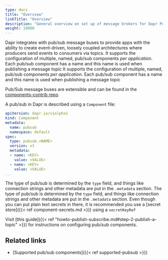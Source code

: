 ```yaml
---
type: docs
title: "Overview"
linkTitle: "Overview"
description: "General overview on set up of message brokers for Dapr Pub/Sub"
weight: 10000
---
```


Dapr integrates with pub/sub message buses to provide apps with the ability to create event-driven, loosely coupled architectures where producers send events to consumers via topics. It supports the configuration of multiple, named, pub/sub components *per application*. Each pub/sub component has a name and this name is used when publishing a message topic It supports the configuration of multiple, named, pub/sub components *per application*. Each pub/sub component has a name and this name is used when publishing a message topic

Pub/Sub message buses are extensible and can be found in the [components-contrib repo](https://github.com/dapr/components-contrib).

A pub/sub in Dapr is described using a `Component` file:

```yaml
apiVersion: dapr.io/v1alpha1
kind: Component
metadata:
  name: pubsub
  namespace: default
spec:
  type: pubsub.<NAME>
  version: v1
  metadata:
  - name: <KEY>
    value: <VALUE>
  - name: <KEY>
    value: <VALUE>
...
```

The type of pub/sub is determined by the `type` field, and things like connection strings and other metadata are put in the `.metadata` section. The type of pub/sub is determined by the `type` field, and things like connection strings and other metadata are put in the `.metadata` section. Even though you can put plain text secrets in there, it is recommended you use a [secret store]({{< ref component-secrets.md >}}) using a `secretKeyRef`

Visit [this guide]({{< ref "howto-publish-subscribe.md#step-2-publish-a-topic" >}}) for instructions on configuring pub/sub components.

## Related links

- [Supported pub/sub components]({{< ref supported-pubsub >}})